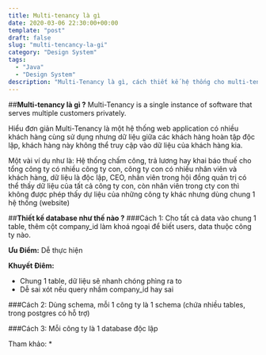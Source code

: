 ```yaml
---
title: Multi-tenancy là gì
date: 2020-03-06 22:30:00+00:00
template: "post"
draft: false
slug: "multi-tencancy-la-gi"
category: "Design System"
tags:
  - "Java"
  - "Design System"
description: "Multi-Tenancy là gì, cách thiết kế hệ thống cho multi-tenancy như thế nào, cách tổ chức database ra sao, cách bảo mật dữ liệu như thế nào để user của cty này không thế thấy dữ liệu của công ty khác, ..."
---
```

##**Multi-tenancy là gì ?**
Multi-Tenancy is a single instance of software that serves multiple customers privately.

Hiểu đơn giản Multi-Tenancy là một hệ thống web application có nhiều khách hàng cùng sử dụng nhưng dữ liệu giữa các khách hàng hoàn tập độc lập, khách hàng này không thể truy cập vào dữ liệu của khách hàng kia.

Một vài ví dụ như là: 
Hệ thống chấm công, trả lương hay khai báo thuế cho tổng công ty có nhiều công ty con, công ty con có nhiều nhân viên và khách hàng, dữ liệu là độc lập, CEO, nhân viên trong hội đồng quản trị có thể thấy dữ liệu của tất cả công ty con, còn nhân viên trong cty con thì không được phép thấy dự liệu của những công ty khác nhưng dùng chung 1 hệ thống (website)

##**Thiết kế database như thế nào ?**
###Cách 1:
Cho tất cả data vào chung 1 table, thêm cột company_id làm khoá ngoại để biết users, data thuộc công ty nào.

**Ưu Điểm:** Dễ thực hiện

**Khuyết Điêm:**
  * Chung 1 table, dữ liệu sẽ nhanh chóng phìng ra to
  * Dễ sai xót nếu query nhầm company_id hay sai  

###Cách 2:
Dùng schema, mỗi 1 công ty là 1 schema (chứa nhiều tables, trong postgres có hỗ trợ)

###Cách 3:
Mỗi công ty là 1 database độc lập 


Tham khảo: 
* 

